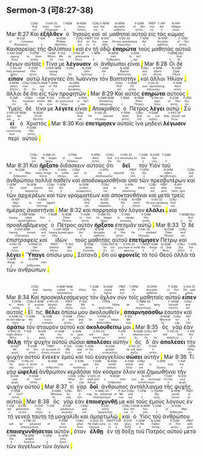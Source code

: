 ## Sermon-3 (可8:27-38)

Mar 8:27 <RUBY><ruby><ruby>Καὶ<rt>καί</rt></ruby><rt>And</rt></ruby><rt>CONJ</rt></RUBY> <RUBY><ruby><ruby><strong>ἐξῆλθεν</strong><rt>ἐξέρχομαι</rt></ruby><rt>went forth</rt></ruby><rt>V-AAI-3S</rt></RUBY> <RUBY><ruby><ruby>ὁ<rt>ὁ</rt></ruby><rt>-</rt></ruby><rt>T-NSM</rt></RUBY> <RUBY><ruby><ruby>Ἰησοῦς<rt>Ἰησοῦς</rt></ruby><rt>Jesus</rt></ruby><rt>N-NSM</rt></RUBY> <RUBY><ruby><ruby>καὶ<rt>καί</rt></ruby><rt>and</rt></ruby><rt>CONJ</rt></RUBY> <RUBY><ruby><ruby>οἱ<rt>ὁ</rt></ruby><rt>the</rt></ruby><rt>T-NPM</rt></RUBY> <RUBY><ruby><ruby>μαθηταὶ<rt>μαθητής</rt></ruby><rt>disciples</rt></ruby><rt>N-NPM</rt></RUBY> <RUBY><ruby><ruby>αὐτοῦ<rt>αὐτός</rt></ruby><rt>of Him</rt></ruby><rt>P-GSM</rt></RUBY> <RUBY><ruby><ruby>εἰς<rt>εἰς</rt></ruby><rt>into</rt></ruby><rt>PREP</rt></RUBY> <RUBY><ruby><ruby>τὰς<rt>ὁ</rt></ruby><rt>the</rt></ruby><rt>T-APF</rt></RUBY> <RUBY><ruby><ruby>κώμας<rt>κώμη</rt></ruby><rt>villages</rt></ruby><rt>N-APF</rt></RUBY> <RUBY><ruby><ruby>Καισαρείας<rt>Καισάρεια</rt></ruby><rt>of Caesarea</rt></ruby><rt>N-GSF</rt></RUBY> <RUBY><ruby><ruby>τῆς<rt>ὁ</rt></ruby><rt>-</rt></ruby><rt>T-GSF</rt></RUBY> <RUBY><ruby><ruby>Φιλίππου <mark class="pm">·</mark><rt>Φίλιππος</rt></ruby><rt>Philippi</rt></ruby><rt>N-GSM</rt></RUBY> <RUBY><ruby><ruby>καὶ<rt>καί</rt></ruby><rt>And</rt></ruby><rt>CONJ</rt></RUBY> <RUBY><ruby><ruby>ἐν<rt>ἐν</rt></ruby><rt>on</rt></ruby><rt>PREP</rt></RUBY> <RUBY><ruby><ruby>τῇ<rt>ὁ</rt></ruby><rt>the</rt></ruby><rt>T-DSF</rt></RUBY> <RUBY><ruby><ruby>ὁδῷ<rt>ὁδός</rt></ruby><rt>way</rt></ruby><rt>N-DSF</rt></RUBY> <RUBY><ruby><ruby><strong>ἐπηρώτα</strong><rt>ἐπερωτάω</rt></ruby><rt>He was questioning</rt></ruby><rt>V-IAI-3S</rt></RUBY> <RUBY><ruby><ruby>τοὺς<rt>ὁ</rt></ruby><rt>the</rt></ruby><rt>T-APM</rt></RUBY> <RUBY><ruby><ruby>μαθητὰς<rt>μαθητής</rt></ruby><rt>disciples</rt></ruby><rt>N-APM</rt></RUBY> <RUBY><ruby><ruby>αὐτοῦ<rt>αὐτός</rt></ruby><rt>of Him</rt></ruby><rt>P-GSM</rt></RUBY> <RUBY><ruby><ruby><em>λέγων</em><rt>λέγω</rt></ruby><rt>saying</rt></ruby><rt>V-PAP-NSM</rt></RUBY> <RUBY><ruby><ruby>αὐτοῖς <mark class="pm">·</mark><rt>αὐτός</rt></ruby><rt>to them</rt></ruby><rt>P-DPM</rt></RUBY> <RUBY><ruby><ruby>Τίνα<rt>τίς</rt></ruby><rt>Whom</rt></ruby><rt>I-ASM</rt></RUBY> <RUBY><ruby><ruby>με<rt>ἐγώ</rt></ruby><rt>Me</rt></ruby><rt>P-1AS</rt></RUBY> <RUBY><ruby><ruby><strong>λέγουσιν</strong><rt>λέγω</rt></ruby><rt>do pronounce</rt></ruby><rt>V-PAI-3P</rt></RUBY> <RUBY><ruby><ruby>οἱ<rt>ὁ</rt></ruby><rt>-</rt></ruby><rt>T-NPM</rt></RUBY> <RUBY><ruby><ruby>ἄνθρωποι<rt>ἄνθρωπος</rt></ruby><rt>men</rt></ruby><rt>N-NPM</rt></RUBY> <RUBY><ruby><ruby><em>εἶναι <mark class="pm">;</mark></em><rt>εἰμί</rt></ruby><rt>to be?</rt></ruby><rt>V-PAN</rt></RUBY> Mar 8:28 <RUBY><ruby><ruby>Οἱ<rt>ὁ</rt></ruby><rt>-</rt></ruby><rt>T-NPM</rt></RUBY> <RUBY><ruby><ruby>δὲ<rt>δέ</rt></ruby><rt>And</rt></ruby><rt>CONJ</rt></RUBY> <RUBY><ruby><ruby><strong>εἶπαν</strong><rt>εἶπον</rt></ruby><rt>they answered</rt></ruby><rt>V-AAI-3P</rt></RUBY> <RUBY><ruby><ruby>αὐτῷ<rt>αὐτός</rt></ruby><rt>Him</rt></ruby><rt>P-DSM</rt></RUBY> <RUBY><ruby><ruby><em>λέγοντες</em><rt>λέγω</rt></ruby><rt>saying</rt></ruby><rt>V-PAP-NPM</rt></RUBY> <RUBY><ruby><ruby>ὅτι<rt>ὅτι</rt></ruby><rt>-</rt></ruby><rt>CONJ</rt></RUBY> <RUBY><ruby><ruby>Ἰωάννην<rt>Ἰωάννης</rt></ruby><rt>John</rt></ruby><rt>N-ASM</rt></RUBY> <RUBY><ruby><ruby>τὸν<rt>ὁ</rt></ruby><rt>the</rt></ruby><rt>T-ASM</rt></RUBY> <RUBY><ruby><ruby>Βαπτιστήν <mark class="pm">,</mark><rt>Βαπτιστής</rt></ruby><rt>Baptist</rt></ruby><rt>N-ASM</rt></RUBY> <RUBY><ruby><ruby>καὶ<rt>καί</rt></ruby><rt>and</rt></ruby><rt>CONJ</rt></RUBY> <RUBY><ruby><ruby>ἄλλοι<rt>ἄλλος</rt></ruby><rt>others</rt></ruby><rt>A-NPM</rt></RUBY> <RUBY><ruby><ruby>Ἠλίαν <mark class="pm">,</mark><rt>Ἡλίας</rt></ruby><rt>Elijah</rt></ruby><rt>N-ASM</rt></RUBY> <RUBY><ruby><ruby>ἄλλοι<rt>ἄλλος</rt></ruby><rt>others</rt></ruby><rt>A-NPM</rt></RUBY> <RUBY><ruby><ruby>δὲ<rt>δέ</rt></ruby><rt>now</rt></ruby><rt>CONJ</rt></RUBY> <RUBY><ruby><ruby>ὅτι<rt>ὅτι</rt></ruby><rt>-</rt></ruby><rt>CONJ</rt></RUBY> <RUBY><ruby><ruby>εἷς<rt>εἷς</rt></ruby><rt>one</rt></ruby><rt>A-NSM</rt></RUBY> <RUBY><ruby><ruby>τῶν<rt>ὁ</rt></ruby><rt>of the</rt></ruby><rt>T-GPM</rt></RUBY> <RUBY><ruby><ruby>προφητῶν <mark class="pm">.</mark><rt>προφήτης</rt></ruby><rt>prophets</rt></ruby><rt>N-GPM</rt></RUBY> Mar 8:29 <RUBY><ruby><ruby>Καὶ<rt>καί</rt></ruby><rt>And</rt></ruby><rt>CONJ</rt></RUBY> <RUBY><ruby><ruby>αὐτὸς<rt>αὐτός</rt></ruby><rt>He</rt></ruby><rt>P-NSM</rt></RUBY> <RUBY><ruby><ruby><strong>ἐπηρώτα</strong><rt>ἐπερωτάω</rt></ruby><rt>was questioning</rt></ruby><rt>V-IAI-3S</rt></RUBY> <RUBY><ruby><ruby>αὐτούς <mark class="pm">·</mark><rt>αὐτός</rt></ruby><rt>them</rt></ruby><rt>P-APM</rt></RUBY> <RUBY><ruby><ruby>Ὑμεῖς<rt>σύ</rt></ruby><rt>You</rt></ruby><rt>P-2NP</rt></RUBY> <RUBY><ruby><ruby>δὲ<rt>δέ</rt></ruby><rt>however</rt></ruby><rt>CONJ</rt></RUBY> <RUBY><ruby><ruby>τίνα<rt>τίς</rt></ruby><rt>whom</rt></ruby><rt>I-ASM</rt></RUBY> <RUBY><ruby><ruby>με<rt>ἐγώ</rt></ruby><rt>Me</rt></ruby><rt>P-1AS</rt></RUBY> <RUBY><ruby><ruby><strong>λέγετε</strong><rt>λέγω</rt></ruby><rt>do pronounce</rt></ruby><rt>V-PAI-2P</rt></RUBY> <RUBY><ruby><ruby><em>εἶναι <mark class="pm">;</mark></em><rt>εἰμί</rt></ruby><rt>to be?</rt></ruby><rt>V-PAN</rt></RUBY> <RUBY><ruby><ruby><em>Ἀποκριθεὶς</em><rt>ἀποκρίνω</rt></ruby><rt>Answering</rt></ruby><rt>V-AMP-NSM</rt></RUBY> <RUBY><ruby><ruby>ὁ<rt>ὁ</rt></ruby><rt>-</rt></ruby><rt>T-NSM</rt></RUBY> <RUBY><ruby><ruby>Πέτρος<rt>Πέτρος</rt></ruby><rt>Peter</rt></ruby><rt>N-NSM</rt></RUBY> <RUBY><ruby><ruby><strong>λέγει</strong><rt>λέγω</rt></ruby><rt>says</rt></ruby><rt>V-PAI-3S</rt></RUBY> <RUBY><ruby><ruby>αὐτῷ <mark class="pm">·</mark><rt>αὐτός</rt></ruby><rt>to Him</rt></ruby><rt>P-DSM</rt></RUBY> <RUBY><ruby><ruby>Σὺ<rt>σύ</rt></ruby><rt>You</rt></ruby><rt>P-2NS</rt></RUBY> <RUBY><ruby><ruby><strong>εἶ</strong><rt>εἰμί</rt></ruby><rt>are</rt></ruby><rt>V-PAI-2S</rt></RUBY> <RUBY><ruby><ruby>ὁ<rt>ὁ</rt></ruby><rt>the</rt></ruby><rt>T-NSM</rt></RUBY> <RUBY><ruby><ruby>Χριστός <mark class="pm">.</mark><rt>Χριστός</rt></ruby><rt>Christ</rt></ruby><rt>N-NSM</rt></RUBY> Mar 8:30 <RUBY><ruby><ruby>Καὶ<rt>καί</rt></ruby><rt>And</rt></ruby><rt>CONJ</rt></RUBY> <RUBY><ruby><ruby><strong>ἐπετίμησεν</strong><rt>ἐπιτιμάω</rt></ruby><rt>He warned</rt></ruby><rt>V-AAI-3S</rt></RUBY> <RUBY><ruby><ruby>αὐτοῖς<rt>αὐτός</rt></ruby><rt>them</rt></ruby><rt>P-DPM</rt></RUBY> <RUBY><ruby><ruby>ἵνα<rt>ἵνα</rt></ruby><rt>that</rt></ruby><rt>CONJ</rt></RUBY> <RUBY><ruby><ruby>μηδενὶ<rt>μηδείς</rt></ruby><rt>no one</rt></ruby><rt>A-DSM</rt></RUBY> <RUBY><ruby><ruby><strong>λέγωσιν</strong><rt>λέγω</rt></ruby><rt>they should tell</rt></ruby><rt>V-PAS-3P</rt></RUBY> <RUBY><ruby><ruby>περὶ<rt>περί</rt></ruby><rt>concerning</rt></ruby><rt>PREP</rt></RUBY> <RUBY><ruby><ruby>αὐτοῦ <mark class="pm">.</mark><rt>αὐτός</rt></ruby><rt>Him</rt></ruby><rt>P-GSM</rt></RUBY></br></br></br> Mar 8:31 <RUBY><ruby><ruby>Καὶ<rt>καί</rt></ruby><rt>And</rt></ruby><rt>CONJ</rt></RUBY> <RUBY><ruby><ruby><strong>ἤρξατο</strong><rt>ἄρχω</rt></ruby><rt>He began</rt></ruby><rt>V-AMI-3S</rt></RUBY> <RUBY><ruby><ruby><em>διδάσκειν</em><rt>διδάσκω</rt></ruby><rt>to teach</rt></ruby><rt>V-PAN</rt></RUBY> <RUBY><ruby><ruby>αὐτοὺς<rt>αὐτός</rt></ruby><rt>them</rt></ruby><rt>P-APM</rt></RUBY> <RUBY><ruby><ruby>ὅτι<rt>ὅτι</rt></ruby><rt>that</rt></ruby><rt>CONJ</rt></RUBY> <RUBY><ruby><ruby><strong>δεῖ</strong><rt>δεῖ</rt></ruby><rt>it is necessary for</rt></ruby><rt>V-PAI-3S</rt></RUBY> <RUBY><ruby><ruby>τὸν<rt>ὁ</rt></ruby><rt>the</rt></ruby><rt>T-ASM</rt></RUBY> <RUBY><ruby><ruby>Υἱὸν<rt>υἱός</rt></ruby><rt>Son</rt></ruby><rt>N-ASM</rt></RUBY> <RUBY><ruby><ruby>τοῦ<rt>ὁ</rt></ruby><rt>-</rt></ruby><rt>T-GSM</rt></RUBY> <RUBY><ruby><ruby>ἀνθρώπου<rt>ἄνθρωπος</rt></ruby><rt>of Man</rt></ruby><rt>N-GSM</rt></RUBY> <RUBY><ruby><ruby>πολλὰ<rt>πολύς</rt></ruby><rt>many things</rt></ruby><rt>A-APN</rt></RUBY> <RUBY><ruby><ruby><em>παθεῖν</em><rt>πάσχω</rt></ruby><rt>to suffer</rt></ruby><rt>V-AAN</rt></RUBY> <RUBY><ruby><ruby>καὶ<rt>καί</rt></ruby><rt>and</rt></ruby><rt>CONJ</rt></RUBY> <RUBY><ruby><ruby><em>ἀποδοκιμασθῆναι</em><rt>ἀποδοκιμάζω</rt></ruby><rt>to be rejected</rt></ruby><rt>V-APN</rt></RUBY> <RUBY><ruby><ruby>ὑπὸ<rt>ὑπό</rt></ruby><rt>by</rt></ruby><rt>PREP</rt></RUBY> <RUBY><ruby><ruby>τῶν<rt>ὁ</rt></ruby><rt>the</rt></ruby><rt>T-GPM</rt></RUBY> <RUBY><ruby><ruby>πρεσβυτέρων<rt>πρεσβύτερος</rt></ruby><rt>elders</rt></ruby><rt>A-GPM</rt></RUBY> <RUBY><ruby><ruby>καὶ<rt>καί</rt></ruby><rt>and</rt></ruby><rt>CONJ</rt></RUBY> <RUBY><ruby><ruby>τῶν<rt>ὁ</rt></ruby><rt>the</rt></ruby><rt>T-GPM</rt></RUBY> <RUBY><ruby><ruby>ἀρχιερέων<rt>ἀρχιερεύς</rt></ruby><rt>chief priests</rt></ruby><rt>N-GPM</rt></RUBY> <RUBY><ruby><ruby>καὶ<rt>καί</rt></ruby><rt>and</rt></ruby><rt>CONJ</rt></RUBY> <RUBY><ruby><ruby>τῶν<rt>ὁ</rt></ruby><rt>the</rt></ruby><rt>T-GPM</rt></RUBY> <RUBY><ruby><ruby>γραμματέων<rt>γραμματεύς</rt></ruby><rt>scribes</rt></ruby><rt>N-GPM</rt></RUBY> <RUBY><ruby><ruby>καὶ<rt>καί</rt></ruby><rt>and</rt></ruby><rt>CONJ</rt></RUBY> <RUBY><ruby><ruby><em>ἀποκτανθῆναι</em><rt>ἀποκτείνω</rt></ruby><rt>to be killed</rt></ruby><rt>V-APN</rt></RUBY> <RUBY><ruby><ruby>καὶ<rt>καί</rt></ruby><rt>and</rt></ruby><rt>CONJ</rt></RUBY> <RUBY><ruby><ruby>μετὰ<rt>μετά</rt></ruby><rt>after</rt></ruby><rt>PREP</rt></RUBY> <RUBY><ruby><ruby>τρεῖς<rt>τρεῖς, τρία</rt></ruby><rt>three</rt></ruby><rt>A-APF</rt></RUBY> <RUBY><ruby><ruby>ἡμέρας<rt>ἡμέρα</rt></ruby><rt>days</rt></ruby><rt>N-APF</rt></RUBY> <RUBY><ruby><ruby><em>ἀναστῆναι <mark class="pm">·</mark></em><rt>ἀνίστημι</rt></ruby><rt>to rise [again]</rt></ruby><rt>V-AAN</rt></RUBY> Mar 8:32 <RUBY><ruby><ruby>καὶ<rt>καί</rt></ruby><rt>And</rt></ruby><rt>CONJ</rt></RUBY> <RUBY><ruby><ruby>παρρησίᾳ<rt>παρρησία</rt></ruby><rt>openly</rt></ruby><rt>N-DSF</rt></RUBY> <RUBY><ruby><ruby>τὸν<rt>ὁ</rt></ruby><rt>the</rt></ruby><rt>T-ASM</rt></RUBY> <RUBY><ruby><ruby>λόγον<rt>λόγος</rt></ruby><rt>word</rt></ruby><rt>N-ASM</rt></RUBY> <RUBY><ruby><ruby><strong>ἐλάλει <mark class="pm">.</mark></strong><rt>λαλέω</rt></ruby><rt>He was speaking</rt></ruby><rt>V-IAI-3S</rt></RUBY> <RUBY><ruby><ruby>καὶ<rt>καί</rt></ruby><rt>And</rt></ruby><rt>CONJ</rt></RUBY> <RUBY><ruby><ruby><em>προσλαβόμενος</em><rt>προσλαμβάνω</rt></ruby><rt>having taken Him</rt></ruby><rt>V-AMP-NSM</rt></RUBY> <RUBY><ruby><ruby>ὁ<rt>ὁ</rt></ruby><rt>-</rt></ruby><rt>T-NSM</rt></RUBY> <RUBY><ruby><ruby>Πέτρος<rt>Πέτρος</rt></ruby><rt>Peter</rt></ruby><rt>N-NSM</rt></RUBY> <RUBY><ruby><ruby>αὐτὸν<rt>αὐτός</rt></ruby><rt>to him</rt></ruby><rt>P-ASM</rt></RUBY> <RUBY><ruby><ruby><strong>ἤρξατο</strong><rt>ἄρχω</rt></ruby><rt>he began</rt></ruby><rt>V-AMI-3S</rt></RUBY> <RUBY><ruby><ruby><em>ἐπιτιμᾶν</em><rt>ἐπιτιμάω</rt></ruby><rt>to rebuke</rt></ruby><rt>V-PAN</rt></RUBY> <RUBY><ruby><ruby>αὐτῷ <mark class="pm">.</mark><rt>αὐτός</rt></ruby><rt>Him</rt></ruby><rt>P-DSM</rt></RUBY> Mar 8:33 <RUBY><ruby><ruby>Ὁ<rt>ὁ</rt></ruby><rt>-</rt></ruby><rt>T-NSM</rt></RUBY> <RUBY><ruby><ruby>δὲ<rt>δέ</rt></ruby><rt>And</rt></ruby><rt>CONJ</rt></RUBY> <RUBY><ruby><ruby><em>ἐπιστραφεὶς</em><rt>ἐπιστρέφω</rt></ruby><rt>having turned</rt></ruby><rt>V-APP-NSM</rt></RUBY> <RUBY><ruby><ruby>καὶ<rt>καί</rt></ruby><rt>and</rt></ruby><rt>CONJ</rt></RUBY> <RUBY><ruby><ruby><em>ἰδὼν</em><rt>εἴδω</rt></ruby><rt>having looked upon</rt></ruby><rt>V-AAP-NSM</rt></RUBY> <RUBY><ruby><ruby>τοὺς<rt>ὁ</rt></ruby><rt>the</rt></ruby><rt>T-APM</rt></RUBY> <RUBY><ruby><ruby>μαθητὰς<rt>μαθητής</rt></ruby><rt>disciples</rt></ruby><rt>N-APM</rt></RUBY> <RUBY><ruby><ruby>αὐτοῦ<rt>αὐτός</rt></ruby><rt>of Him</rt></ruby><rt>P-GSM</rt></RUBY> <RUBY><ruby><ruby><strong>ἐπετίμησεν</strong><rt>ἐπιτιμάω</rt></ruby><rt>He rebuked</rt></ruby><rt>V-AAI-3S</rt></RUBY> <RUBY><ruby><ruby>Πέτρῳ<rt>Πέτρος</rt></ruby><rt>Peter</rt></ruby><rt>N-DSM</rt></RUBY> <RUBY><ruby><ruby>καὶ<rt>καί</rt></ruby><rt>and</rt></ruby><rt>CONJ</rt></RUBY> <RUBY><ruby><ruby><strong>λέγει <mark class="pm">·</mark></strong><rt>λέγω</rt></ruby><rt>said</rt></ruby><rt>V-PAI-3S</rt></RUBY> <RUBY><ruby><ruby><strong>Ὕπαγε</strong><rt>ὑπάγω</rt></ruby><rt>Get</rt></ruby><rt>V-PAM-2S</rt></RUBY> <RUBY><ruby><ruby>ὀπίσω<rt>ὀπίσω</rt></ruby><rt>behind</rt></ruby><rt>PREP</rt></RUBY> <RUBY><ruby><ruby>μου <mark class="pm">,</mark><rt>ἐγώ</rt></ruby><rt>Me</rt></ruby><rt>P-1GS</rt></RUBY> <RUBY><ruby><ruby>Σατανᾶ <mark class="pm">,</mark><rt>Σατανᾶς</rt></ruby><rt>Satan</rt></ruby><rt>N-VSM</rt></RUBY> <RUBY><ruby><ruby>ὅτι<rt>ὅτι</rt></ruby><rt>for</rt></ruby><rt>CONJ</rt></RUBY> <RUBY><ruby><ruby>οὐ<rt>οὐ</rt></ruby><rt>not</rt></ruby><rt>PRT-N</rt></RUBY> <RUBY><ruby><ruby><strong>φρονεῖς</strong><rt>φρονέω</rt></ruby><rt>you have in mind</rt></ruby><rt>V-PAI-2S</rt></RUBY> <RUBY><ruby><ruby>τὰ<rt>ὁ</rt></ruby><rt>the</rt></ruby><rt>T-APN</rt></RUBY> <RUBY><ruby><ruby>τοῦ<rt>ὁ</rt></ruby><rt>things</rt></ruby><rt>T-GSM</rt></RUBY> <RUBY><ruby><ruby>Θεοῦ<rt>θεός</rt></ruby><rt>of God</rt></ruby><rt>N-GSM</rt></RUBY> <RUBY><ruby><ruby>ἀλλὰ<rt>ἀλλά</rt></ruby><rt>but</rt></ruby><rt>CONJ</rt></RUBY> <RUBY><ruby><ruby>τὰ<rt>ὁ</rt></ruby><rt>the</rt></ruby><rt>T-APN</rt></RUBY> <RUBY><ruby><ruby>τῶν<rt>ὁ</rt></ruby><rt>things</rt></ruby><rt>T-GPM</rt></RUBY> <RUBY><ruby><ruby>ἀνθρώπων <mark class="pm">.</mark><rt>ἄνθρωπος</rt></ruby><rt>of men</rt></ruby><rt>N-GPM</rt></RUBY></br></br></br> Mar 8:34 <RUBY><ruby><ruby>Καὶ<rt>καί</rt></ruby><rt>And</rt></ruby><rt>CONJ</rt></RUBY> <RUBY><ruby><ruby><em>προσκαλεσάμενος</em><rt>προσκαλέω</rt></ruby><rt>having called to [Him]</rt></ruby><rt>V-AMP-NSM</rt></RUBY> <RUBY><ruby><ruby>τὸν<rt>ὁ</rt></ruby><rt>the</rt></ruby><rt>T-ASM</rt></RUBY> <RUBY><ruby><ruby>ὄχλον<rt>ὄχλος</rt></ruby><rt>crowd</rt></ruby><rt>N-ASM</rt></RUBY> <RUBY><ruby><ruby>σὺν<rt>σύν</rt></ruby><rt>with</rt></ruby><rt>PREP</rt></RUBY> <RUBY><ruby><ruby>τοῖς<rt>ὁ</rt></ruby><rt>the</rt></ruby><rt>T-DPM</rt></RUBY> <RUBY><ruby><ruby>μαθηταῖς<rt>μαθητής</rt></ruby><rt>disciples</rt></ruby><rt>N-DPM</rt></RUBY> <RUBY><ruby><ruby>αὐτοῦ<rt>αὐτός</rt></ruby><rt>of Him</rt></ruby><rt>P-GSM</rt></RUBY> <RUBY><ruby><ruby><strong>εἶπεν</strong><rt>εἶπον</rt></ruby><rt>He said</rt></ruby><rt>V-AAI-3S</rt></RUBY> <RUBY><ruby><ruby>αὐτοῖς <mark class="pm">·</mark><rt>αὐτός</rt></ruby><rt>to them</rt></ruby><rt>P-DPM</rt></RUBY> <RUBY><ruby><ruby>Εἴ<rt>εἰ</rt></ruby><rt>If</rt></ruby><rt>CONJ</rt></RUBY> <RUBY><ruby><ruby>τις<rt>τις</rt></ruby><rt>anyone</rt></ruby><rt>X-NSM</rt></RUBY> <RUBY><ruby><ruby><strong>θέλει</strong><rt>θέλω</rt></ruby><rt>desires</rt></ruby><rt>V-PAI-3S</rt></RUBY> <RUBY><ruby><ruby>ὀπίσω<rt>ὀπίσω</rt></ruby><rt>after</rt></ruby><rt>PREP</rt></RUBY> <RUBY><ruby><ruby>μου<rt>ἐγώ</rt></ruby><rt>Me</rt></ruby><rt>P-1GS</rt></RUBY> <RUBY><ruby><ruby><em>ἀκολουθεῖν <mark class="pm">,</mark></em><rt>ἀκολουθέω</rt></ruby><rt>to follow</rt></ruby><rt>V-PAN</rt></RUBY> <RUBY><ruby><ruby><strong>ἀπαρνησάσθω</strong><rt>ἀπαρνέομαι</rt></ruby><rt>let him deny</rt></ruby><rt>V-AMM-3S</rt></RUBY> <RUBY><ruby><ruby>ἑαυτὸν<rt>ἑαυτοῦ</rt></ruby><rt>himself</rt></ruby><rt>F-3ASM</rt></RUBY> <RUBY><ruby><ruby>καὶ<rt>καί</rt></ruby><rt>and</rt></ruby><rt>CONJ</rt></RUBY> <RUBY><ruby><ruby><strong>ἀράτω</strong><rt>αἴρω</rt></ruby><rt>let him take up</rt></ruby><rt>V-AAM-3S</rt></RUBY> <RUBY><ruby><ruby>τὸν<rt>ὁ</rt></ruby><rt>the</rt></ruby><rt>T-ASM</rt></RUBY> <RUBY><ruby><ruby>σταυρὸν<rt>σταυρός</rt></ruby><rt>cross</rt></ruby><rt>N-ASM</rt></RUBY> <RUBY><ruby><ruby>αὐτοῦ<rt>αὐτός</rt></ruby><rt>of him</rt></ruby><rt>P-GSM</rt></RUBY> <RUBY><ruby><ruby>καὶ<rt>καί</rt></ruby><rt>and</rt></ruby><rt>CONJ</rt></RUBY> <RUBY><ruby><ruby><strong>ἀκολουθείτω</strong><rt>ἀκολουθέω</rt></ruby><rt>let him follow</rt></ruby><rt>V-PAM-3S</rt></RUBY> <RUBY><ruby><ruby>μοι <mark class="pm">.</mark><rt>ἐγώ</rt></ruby><rt>Me</rt></ruby><rt>P-1DS</rt></RUBY> Mar 8:35 <RUBY><ruby><ruby>ὃς<rt>ὅς</rt></ruby><rt>Whoever</rt></ruby><rt>R-NSM</rt></RUBY> <RUBY><ruby><ruby>γὰρ<rt>γάρ</rt></ruby><rt>for</rt></ruby><rt>CONJ</rt></RUBY> <RUBY><ruby><ruby>ἐὰν<rt>ἐάν</rt></ruby><rt>if</rt></ruby><rt>PRT</rt></RUBY> <RUBY><ruby><ruby><strong>θέλῃ</strong><rt>θέλω</rt></ruby><rt>might desire</rt></ruby><rt>V-PAS-3S</rt></RUBY> <RUBY><ruby><ruby>τὴν<rt>ὁ</rt></ruby><rt>-</rt></ruby><rt>T-ASF</rt></RUBY> <RUBY><ruby><ruby>ψυχὴν<rt>ψυχή</rt></ruby><rt>life</rt></ruby><rt>N-ASF</rt></RUBY> <RUBY><ruby><ruby>αὐτοῦ<rt>αὐτός</rt></ruby><rt>his</rt></ruby><rt>P-GSM</rt></RUBY> <RUBY><ruby><ruby><em>σῶσαι</em><rt>σῴζω</rt></ruby><rt>to save</rt></ruby><rt>V-AAN</rt></RUBY> <RUBY><ruby><ruby><strong>ἀπολέσει</strong><rt>ἀπολλύω</rt></ruby><rt>will lose</rt></ruby><rt>V-FAI-3S</rt></RUBY> <RUBY><ruby><ruby>αὐτήν <mark class="pm">·</mark><rt>αὐτός</rt></ruby><rt>it</rt></ruby><rt>P-ASF</rt></RUBY> <RUBY><ruby><ruby>ὃς<rt>ὅς</rt></ruby><rt>whoever</rt></ruby><rt>R-NSM</rt></RUBY> <RUBY><ruby><ruby>δ᾽<rt>δέ</rt></ruby><rt>now</rt></ruby><rt>CONJ</rt></RUBY> <RUBY><ruby><ruby>ἂν<rt>ἄν</rt></ruby><rt>-</rt></ruby><rt>PRT</rt></RUBY> <RUBY><ruby><ruby><strong>ἀπολέσει</strong><rt>ἀπολλύω</rt></ruby><rt>will lose</rt></ruby><rt>V-FAI-3S</rt></RUBY> <RUBY><ruby><ruby>τὴν<rt>ὁ</rt></ruby><rt>the</rt></ruby><rt>T-ASF</rt></RUBY> <RUBY><ruby><ruby>ψυχὴν<rt>ψυχή</rt></ruby><rt>life</rt></ruby><rt>N-ASF</rt></RUBY> <RUBY><ruby><ruby>αὐτοῦ<rt>αὐτός</rt></ruby><rt>of him</rt></ruby><rt>P-GSM</rt></RUBY> <RUBY><ruby><ruby>ἕνεκεν<rt>ἕνεκα, εἵνεκεν</rt></ruby><rt>on account of</rt></ruby><rt>PREP</rt></RUBY> <RUBY><ruby><ruby>ἐμοῦ<rt>ἐγώ</rt></ruby><rt>Me</rt></ruby><rt>P-1GS</rt></RUBY> <RUBY><ruby><ruby>καὶ<rt>καί</rt></ruby><rt>and</rt></ruby><rt>CONJ</rt></RUBY> <RUBY><ruby><ruby>τοῦ<rt>ὁ</rt></ruby><rt>of the</rt></ruby><rt>T-GSN</rt></RUBY> <RUBY><ruby><ruby>εὐαγγελίου<rt>εὐαγγέλιον</rt></ruby><rt>gospel</rt></ruby><rt>N-GSN</rt></RUBY> <RUBY><ruby><ruby><strong>σώσει</strong><rt>σῴζω</rt></ruby><rt>he will save</rt></ruby><rt>V-FAI-3S</rt></RUBY> <RUBY><ruby><ruby>αὐτήν <mark class="pm">.</mark><rt>αὐτός</rt></ruby><rt>it</rt></ruby><rt>P-ASF</rt></RUBY> Mar 8:36 <RUBY><ruby><ruby>Τί<rt>τίς</rt></ruby><rt>What</rt></ruby><rt>I-NSN</rt></RUBY> <RUBY><ruby><ruby>γὰρ<rt>γάρ</rt></ruby><rt>for</rt></ruby><rt>CONJ</rt></RUBY> <RUBY><ruby><ruby><strong>ὠφελεῖ</strong><rt>ὠφελέω</rt></ruby><rt>does it profit</rt></ruby><rt>V-PAI-3S</rt></RUBY> <RUBY><ruby><ruby>ἄνθρωπον<rt>ἄνθρωπος</rt></ruby><rt>a man</rt></ruby><rt>N-ASM</rt></RUBY> <RUBY><ruby><ruby><em>κερδῆσαι</em><rt>κερδαίνω</rt></ruby><rt>to gain</rt></ruby><rt>V-AAN</rt></RUBY> <RUBY><ruby><ruby>τὸν<rt>ὁ</rt></ruby><rt>the</rt></ruby><rt>T-ASM</rt></RUBY> <RUBY><ruby><ruby>κόσμον<rt>κόσμος</rt></ruby><rt>world</rt></ruby><rt>N-ASM</rt></RUBY> <RUBY><ruby><ruby>ὅλον<rt>ὅλος</rt></ruby><rt>whole</rt></ruby><rt>A-ASM</rt></RUBY> <RUBY><ruby><ruby>καὶ<rt>καί</rt></ruby><rt>and</rt></ruby><rt>CONJ</rt></RUBY> <RUBY><ruby><ruby><em>ζημιωθῆναι</em><rt>ζημιόω</rt></ruby><rt>to lose</rt></ruby><rt>V-APN</rt></RUBY> <RUBY><ruby><ruby>τὴν<rt>ὁ</rt></ruby><rt>the</rt></ruby><rt>T-ASF</rt></RUBY> <RUBY><ruby><ruby>ψυχὴν<rt>ψυχή</rt></ruby><rt>soul</rt></ruby><rt>N-ASF</rt></RUBY> <RUBY><ruby><ruby>αὐτοῦ <mark class="pm">;</mark><rt>αὐτός</rt></ruby><rt>of him?</rt></ruby><rt>P-GSM</rt></RUBY> Mar 8:37 <RUBY><ruby><ruby>τί<rt>τίς</rt></ruby><rt>What</rt></ruby><rt>I-ASN</rt></RUBY> <RUBY><ruby><ruby>γὰρ<rt>γάρ</rt></ruby><rt>for</rt></ruby><rt>CONJ</rt></RUBY> <RUBY><ruby><ruby><strong>δοῖ</strong><rt>δίδωμι</rt></ruby><rt>shall give</rt></ruby><rt>V-AAS-3S</rt></RUBY> <RUBY><ruby><ruby>ἄνθρωπος<rt>ἄνθρωπος</rt></ruby><rt>a man</rt></ruby><rt>N-NSM</rt></RUBY> <RUBY><ruby><ruby>ἀντάλλαγμα<rt>ἀντάλλαγμα</rt></ruby><rt>[as] an exchange</rt></ruby><rt>N-ASN</rt></RUBY> <RUBY><ruby><ruby>τῆς<rt>ὁ</rt></ruby><rt>for the</rt></ruby><rt>T-GSF</rt></RUBY> <RUBY><ruby><ruby>ψυχῆς<rt>ψυχή</rt></ruby><rt>soul</rt></ruby><rt>N-GSF</rt></RUBY> <RUBY><ruby><ruby>αὐτοῦ <mark class="pm">;</mark><rt>αὐτός</rt></ruby><rt>of him?</rt></ruby><rt>P-GSM</rt></RUBY> Mar 8:38 <RUBY><ruby><ruby>ὃς<rt>ὅς</rt></ruby><rt>Whoever</rt></ruby><rt>R-NSM</rt></RUBY> <RUBY><ruby><ruby>γὰρ<rt>γάρ</rt></ruby><rt>for</rt></ruby><rt>CONJ</rt></RUBY> <RUBY><ruby><ruby>ἐὰν<rt>ἐάν</rt></ruby><rt>if</rt></ruby><rt>PRT</rt></RUBY> <RUBY><ruby><ruby><strong>ἐπαισχυνθῇ</strong><rt>ἐπαισχύνομαι</rt></ruby><rt>may be ashamed of</rt></ruby><rt>V-AMS-3S</rt></RUBY> <RUBY><ruby><ruby>με<rt>ἐγώ</rt></ruby><rt>Me</rt></ruby><rt>P-1AS</rt></RUBY> <RUBY><ruby><ruby>καὶ<rt>καί</rt></ruby><rt>and</rt></ruby><rt>CONJ</rt></RUBY> <RUBY><ruby><ruby>τοὺς<rt>ὁ</rt></ruby><rt>-</rt></ruby><rt>T-APM</rt></RUBY> <RUBY><ruby><ruby>ἐμοὺς<rt>ἐμός</rt></ruby><rt>My</rt></ruby><rt>S-1SAPM</rt></RUBY> <RUBY><ruby><ruby>λόγους<rt>λόγος</rt></ruby><rt>words</rt></ruby><rt>N-APM</rt></RUBY> <RUBY><ruby><ruby>ἐν<rt>ἐν</rt></ruby><rt>in</rt></ruby><rt>PREP</rt></RUBY> <RUBY><ruby><ruby>τῇ<rt>ὁ</rt></ruby><rt>the</rt></ruby><rt>T-DSF</rt></RUBY> <RUBY><ruby><ruby>γενεᾷ<rt>γενεά</rt></ruby><rt>generation</rt></ruby><rt>N-DSF</rt></RUBY> <RUBY><ruby><ruby>ταύτῃ<rt>οὗτος</rt></ruby><rt>this</rt></ruby><rt>D-DSF</rt></RUBY> <RUBY><ruby><ruby>τῇ<rt>ὁ</rt></ruby><rt>-</rt></ruby><rt>T-DSF</rt></RUBY> <RUBY><ruby><ruby>μοιχαλίδι<rt>μοιχαλίς</rt></ruby><rt>adulterous</rt></ruby><rt>A-DSF</rt></RUBY> <RUBY><ruby><ruby>καὶ<rt>καί</rt></ruby><rt>and</rt></ruby><rt>CONJ</rt></RUBY> <RUBY><ruby><ruby>ἁμαρτωλῷ <mark class="pm">,</mark><rt>ἁμαρτωλός</rt></ruby><rt>sinful</rt></ruby><rt>A-DSF</rt></RUBY> <RUBY><ruby><ruby>καὶ<rt>καί</rt></ruby><rt>also</rt></ruby><rt>CONJ</rt></RUBY> <RUBY><ruby><ruby>ὁ<rt>ὁ</rt></ruby><rt>the</rt></ruby><rt>T-NSM</rt></RUBY> <RUBY><ruby><ruby>Υἱὸς<rt>υἱός</rt></ruby><rt>Son</rt></ruby><rt>N-NSM</rt></RUBY> <RUBY><ruby><ruby>τοῦ<rt>ὁ</rt></ruby><rt>-</rt></ruby><rt>T-GSM</rt></RUBY> <RUBY><ruby><ruby>ἀνθρώπου<rt>ἄνθρωπος</rt></ruby><rt>of Man</rt></ruby><rt>N-GSM</rt></RUBY> <RUBY><ruby><ruby><strong>ἐπαισχυνθήσεται</strong><rt>ἐπαισχύνομαι</rt></ruby><rt>will be ashamed of</rt></ruby><rt>V-FMI-3S</rt></RUBY> <RUBY><ruby><ruby>αὐτὸν <mark class="pm">,</mark><rt>αὐτός</rt></ruby><rt>him</rt></ruby><rt>P-ASM</rt></RUBY> <RUBY><ruby><ruby>ὅταν<rt>ὅταν</rt></ruby><rt>when</rt></ruby><rt>CONJ</rt></RUBY> <RUBY><ruby><ruby><strong>ἔλθῃ</strong><rt>ἔρχομαι</rt></ruby><rt>He shall come</rt></ruby><rt>V-AAS-3S</rt></RUBY> <RUBY><ruby><ruby>ἐν<rt>ἐν</rt></ruby><rt>in</rt></ruby><rt>PREP</rt></RUBY> <RUBY><ruby><ruby>τῇ<rt>ὁ</rt></ruby><rt>the</rt></ruby><rt>T-DSF</rt></RUBY> <RUBY><ruby><ruby>δόξῃ<rt>δόξα</rt></ruby><rt>glory</rt></ruby><rt>N-DSF</rt></RUBY> <RUBY><ruby><ruby>τοῦ<rt>ὁ</rt></ruby><rt>of the</rt></ruby><rt>T-GSM</rt></RUBY> <RUBY><ruby><ruby>Πατρὸς<rt>πατήρ</rt></ruby><rt>Father</rt></ruby><rt>N-GSM</rt></RUBY> <RUBY><ruby><ruby>αὐτοῦ<rt>αὐτός</rt></ruby><rt>of Him</rt></ruby><rt>P-GSM</rt></RUBY> <RUBY><ruby><ruby>μετὰ<rt>μετά</rt></ruby><rt>with</rt></ruby><rt>PREP</rt></RUBY> <RUBY><ruby><ruby>τῶν<rt>ὁ</rt></ruby><rt>the</rt></ruby><rt>T-GPM</rt></RUBY> <RUBY><ruby><ruby>ἀγγέλων<rt>ἄγγελος</rt></ruby><rt>angels</rt></ruby><rt>N-GPM</rt></RUBY> <RUBY><ruby><ruby>τῶν<rt>ὁ</rt></ruby><rt>-</rt></ruby><rt>T-GPM</rt></RUBY> <RUBY><ruby><ruby>ἁγίων <mark class="pm">.</mark><rt>ἅγιος</rt></ruby><rt>holy</rt></ruby><rt>A-GPM</rt></RUBY>
